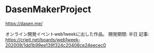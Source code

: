 # DasenMakerProject

https://dasen.me/

オンライン開発イベントweb1weekに出した作品。
開発期間: 半日
記事: https://crieit.net/boards/web1week-202009/1dd1b99ee139f324c20408ce24eecec0



